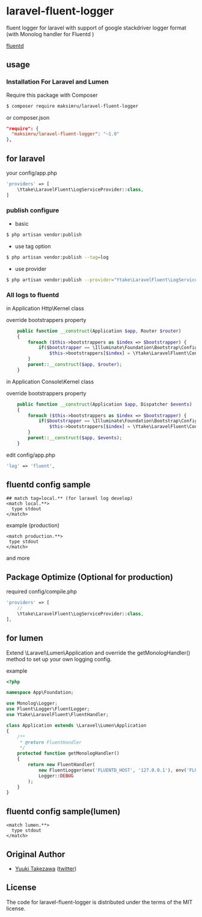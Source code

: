 # laravel-fluent-logger
fluent logger for laravel with support of google stackdriver logger format
(with Monolog handler for Fluentd )

[fluentd](http://www.fluentd.org/)

## usage

### Installation For Laravel and Lumen
Require this package with Composer

```bash
$ composer require maksimru/laravel-fluent-logger
```

or composer.json

```json
"require": {
  "maksimru/laravel-fluent-logger": "~1.0"
},
```

## for laravel
your config/app.php
```php
'providers' => [
    \Ytake\LaravelFluent\LogServiceProvider::class,
]
```

### publish configure

* basic

```bash
$ php artisan vendor:publish
```

* use tag option

```bash
$ php artisan vendor:publish --tag=log
```

* use provider

```bash
$ php artisan vendor:publish --provider="Ytake\LaravelFluent\LogServiceProvider"
```

### All logs to fluentd

in Application Http\Kernel class

override bootstrappers property

```php
    public function __construct(Application $app, Router $router)
    {
        foreach ($this->bootstrappers as $index => $bootstrapper) {
            if($bootstrapper == \Illuminate\Foundation\Bootstrap\ConfigureLogging::class)
                $this->bootstrappers[$index] = \Ytake\LaravelFluent\ConfigureLogging::class;
        }
        parent::__construct($app, $router);
    }
```

in Application Console\Kernel class

override bootstrappers property

```php
    public function __construct(Application $app, Dispatcher $events)
    {
        foreach ($this->bootstrappers as $index => $bootstrapper) {
            if($bootstrapper == \Illuminate\Foundation\Bootstrap\ConfigureLogging::class)
                $this->bootstrappers[$index] = \Ytake\LaravelFluent\ConfigureLogging::class;
        }
        parent::__construct($app, $events);
    }
```

edit config/app.php
```php
'log' => 'fluent',
```

## fluentd config sample

```
## match tag=local.** (for laravel log develop)
<match local.**>
  type stdout
</match>
```

example (production)

 ```
<match production.**>
  type stdout
</match>
 ```
 and more

## Package Optimize (Optional for production)

required config/compile.php

```php
'providers' => [
    //
    \Ytake\LaravelFluent\LogServiceProvider::class,
],
```

## for lumen
Extend \Laravel\Lumen\Application and override the  getMonologHandler() method to set up your own logging config.

example
```php
<?php

namespace App\Foundation;

use Monolog\Logger;
use Fluent\Logger\FluentLogger;
use Ytake\LaravelFluent\FluentHandler;

class Application extends \Laravel\Lumen\Application
{
    /**
     * @return FluentHandler
     */
    protected function getMonologHandler()
    {
        return new FluentHandler(
            new FluentLogger(env('FLUENTD_HOST', '127.0.0.1'), env('FLUENTD_PORT', 24224), []),
            Logger::DEBUG
        );
    }
}

```

## fluentd config sample(lumen)

```
<match lumen.**>
  type stdout
</match>
```

## Original Author ##

- [Yuuki Takezawa](mailto:yuuki.takezawa@comnect.jp.net) ([twitter](http://twitter.com/ex_takezawa))

## License ##

The code for laravel-fluent-logger is distributed under the terms of the MIT license.
